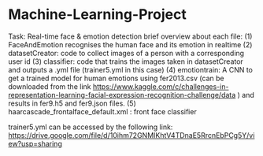 # Machine-Learning-Project
Task: Real-time face &amp; emotion detection
brief overview about each file:
(1) FaceAndEmotion recognises the human face and its emotion in realtime
(2) datasetCreator: code to collect images of a person with a corresponding user id
(3) classifier: code that trains the images taken in datasetCreator and outputs a .yml file (trainer5.yml in this case)
(4) emotiontrain: A CNN to get a trained model for human emotions using fer2013.csv (can be downloaded from the link https://www.kaggle.com/c/challenges-in-representation-learning-facial-expression-recognition-challenge/data )
and results in fer9.h5 and fer9.json files.
(5) haarcascade_frontalface_default.xml : front face classifier

trainer5.yml can be accessed by the following link: 
https://drive.google.com/file/d/10ihm72GNMIKhtV4TDnaE5RrcnEbPCg5Y/view?usp=sharing
